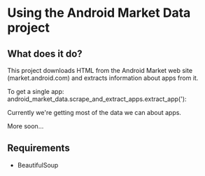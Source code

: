 Using the Android Market Data project
=====================================

What does it do?
----------------

This project downloads HTML from the Android Market web site (market.android.com) and extracts information about apps from it. 

To get a single app: android_market_data.scrape_and_extract_apps.extract_app('):

Currently we're getting most of the data we can about apps.

More soon...


Requirements
------------

- BeautifulSoup 


